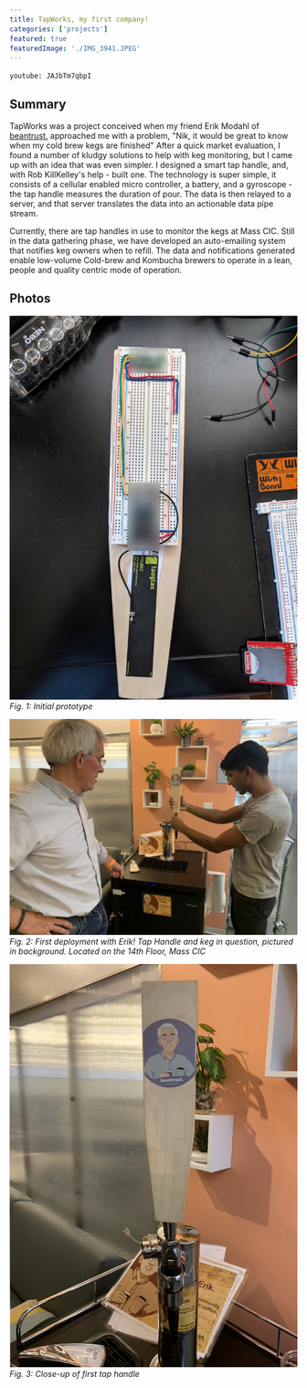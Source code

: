 ```yaml
---
title: TapWorks, my first company!
categories: ['projects']
featured: true
featuredImage: './IMG_3941.JPEG'
---
```

`youtube: JAJbTm7qbpI`

## Summary

TapWorks was a project conceived when my friend Erik Modahl of [beantrust.](https://beantrustcoffee.com/) approached me with a problem, "Nik, it would be great to know when my cold brew kegs are finished" After a quick market evaluation, I found a number of kludgy solutions to help with keg monitoring, but I came up with an idea that was even simpler. I designed a smart tap handle, and, with Rob KillKelley's help - built one. The technology is super simple, it consists of a cellular enabled micro controller, a battery, and a gyroscope - the tap handle measures the duration of pour. The data is then relayed to a server, and that server translates the data into an actionable data pipe stream.

Currently, there are tap handles in use to monitor the kegs at Mass CIC. Still in the data gathering phase, we have developed an auto-emailing system that notifies keg owners when to refill. The data and notifications generated enable low-volume Cold-brew and Kombucha brewers to operate in a lean, people and quality centric mode of operation.

## Photos
![](prototype.JPEG)
*Fig. 1: Initial prototype*

![](IMG_3957.JPEG)
*Fig. 2: First deployment with Erik! Tap Handle and keg in question, pictured in background. Located on the 14th Floor, Mass CIC*

![](IMG_3960.JPEG)
*Fig. 3: Close-up of first tap handle*
